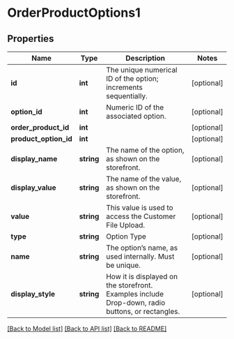 # OrderProductOptions1

## Properties
Name | Type | Description | Notes
------------ | ------------- | ------------- | -------------
**id** | **int** | The unique numerical ID of the option; increments sequentially. | [optional] 
**option_id** | **int** | Numeric ID of the associated option. | [optional] 
**order_product_id** | **int** |  | [optional] 
**product_option_id** | **int** |  | [optional] 
**display_name** | **string** | The name of the option, as shown on the storefront. | [optional] 
**display_value** | **string** | The name of the value, as shown on the storefront. | [optional] 
**value** | **string** | This value is used to access the Customer File Upload. | [optional] 
**type** | **string** | Option Type | [optional] 
**name** | **string** | The option’s name, as used internally. Must be unique. | [optional] 
**display_style** | **string** | How it is displayed on the storefront. Examples include Drop-down, radio buttons, or rectangles. | [optional] 

[[Back to Model list]](../../README.md#documentation-for-models) [[Back to API list]](../../README.md#documentation-for-api-endpoints) [[Back to README]](../../README.md)

